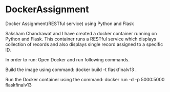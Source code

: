 # DockerAssignment
Docker Assignment(RESTful service) using Python and Flask

Saksham Chandrawat and I have created a docker container running on Python and Flask.
This container runs a RESTful service which displays collection of records and also displays single record assigned to a specific ID.

In order to run:
Open Docker and run following commands.

Build the image using command: docker build -t flaskfinalv13 .

Run the Docker container using the command: docker run -d -p 5000:5000 flaskfinalv13
